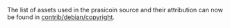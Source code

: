 The list of assets used in the prasicoin source and their attribution can now be found in [contrib/debian/copyright](../contrib/debian/copyright).
